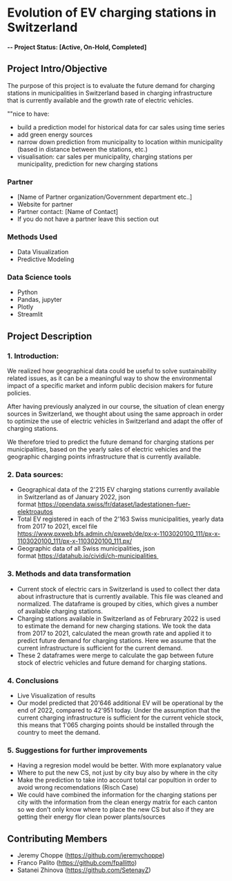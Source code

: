 # Evolution of EV charging stations in Switzerland

#### -- Project Status: [Active, On-Hold, Completed]

## Project Intro/Objective
The purpose of this project is to evaluate the future demand for charging stations in municipalities in Switzerland based in charging infrastructure that is currently available and the growth rate of electric vehicles. 

""nice to have: 
- build a prediction model for historical data for car sales using time series
- add green energy sources
- narrow down prediction from municipality to location within municipality (based in distance between the stations, etc.)
- visualisation: car sales per municipality, charging stations per municipality, prediction for new charging stations
 
### Partner
* [Name of Partner organization/Government department etc..]
* Website for partner
* Partner contact: [Name of Contact]
* If you do not have a partner leave this section out

### Methods Used
* Data Visualization
* Predictive Modeling

### Data Science tools
* Python
* Pandas, jupyter
* Plotly 
* Streamlit 

## Project Description
### 1. Introduction:
We realized how geographical data could be useful to solve sustainability related issues, as it can be a meaningful way to show the environmental impact of a specific market and inform public decision makers for future policies.

After having previously analyzed in our course, the situation of clean energy sources in Switzerland, we thought about using the same approach in order to optimize the use of electric vehicles in Switzerland and adapt the offer of charging stations.

We therefore tried to predict the future demand for charging stations per municipalities, based on the yearly sales of electric vehicles and the geographic charging points infrastructure that is currently available.

### 2. Data sources:
- Geographical data of the 2'215 EV charging stations currently available in Switzerland as of January 2022, json format https://opendata.swiss/fr/dataset/ladestationen-fuer-elektroautos
- Total EV registered in each of the 2'163 Swiss municipalities, yearly data from 2017 to 2021, excel file https://www.pxweb.bfs.admin.ch/pxweb/de/px-x-1103020100_111/px-x-1103020100_111/px-x-1103020100_111.px/
- Geographic data of all Swiss municipalities, json format https://datahub.io/cividi/ch-municipalities 

### 3. Methods and data transformation
- Current stock of electric cars in Switzerland is used to collect ther data about infrastructure that is currently available. This file was cleaned and normalized. The dataframe is grouped by cities, which gives a number of available charging stations.
- Charging stations available in Switzerland as of Februrary 2022 is used to estimate the demand for new charging stations. We took the data from 2017 to 2021, calculated the mean growth rate and applied it to predict future demand for charging stations. Here we assume that the current infrastructure is sufficient for the current demand. 
- These 2 dataframes were merge to calculate the gap between future stock of electric vehicles and future demand for charging stations.

### 4. Conclusions
   - Live Visualization of results
   - Our model predicted that 20'646 additional EV will be operational by the end of 2022, compared to 42'951 today. Under the assumption that the current charging infrastructure is sufficient for the current vehicle stock, this means that 1'065 charging points should be installed through the country to meet the demand.
### 5. Suggestions for further improvements
   - Having a regresion model would be better. With more explanatory value
   - Where to put the new CS, not just by city buy also by where in the city
   - Make the prediction to take into account total car popultion in order to avoid wrong recomendations (Risch Case)
   - We could have combined the information for the charging stations per city with the information from the clean energy matrix for each canton so we don’t only know where to place the new CS but also if they are getting their energy flor clean power plants/sources

## Contributing Members

 - Jeremy Choppe (https://github.com/jeremychoppe)
 - Franco Palito (https://github.com/fpallitto)
 - Satanei Zhinova (https://github.com/SetenayZ)

